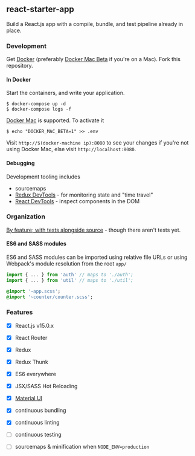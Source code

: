 ## react-starter-app

Build a React.js app with a compile, bundle, and test pipeline already in place.

### Development

Get [Docker](https://docs.docker.com/linux/step_one/) (preferably [Docker Mac Beta](beta.docker.com) if you're on a Mac). Fork this repository.

#### In Docker

Start the containers, and write your application.

```
$ docker-compose up -d
$ docker-compose logs -f
```

[Docker Mac](https://blog.docker.com/2016/03/docker-for-mac-windows-beta/) is supported. To activate it

```
$ echo "DOCKER_MAC_BETA=1" >> .env
```

Visit `http://$(docker-machine ip):8080` to see your changes if you're not using Docker Mac, else visit `http://localhost:8080`.

#### Debugging

Development tooling includes

- sourcemaps
- [Redux DevTools](https://github.com/gaearon/redux-devtools#chrome-extension) - for monitoring state and "time travel"
- [React DevTools](https://chrome.google.com/webstore/detail/react-developer-tools/fmkadmapgofadopljbjfkapdkoienihi?hl=en) - inspect components in the DOM

### Organization

[By feature; with tests alongside source](http://marmelab.com/blog/2015/12/17/react-directory-structure.html) - though there aren't tests yet.

#### ES6 and SASS modules

ES6 and SASS modules can be imported using relative file URLs or using Webpack's module resolution from the root `app/`

```javascript
import { ... } from 'auth' // maps to './auth';
import { ... } from 'util' // maps to './util';
```

```sass
@import '~app.scss';
@import '~counter/counter.scss';
```

### Features

- [x] React.js v15.0.x
- [x] React Router
- [x] Redux
- [x] Redux Thunk
- [x] ES6 everywhere
- [x] JSX/SASS Hot Reloading
- [x] [Material UI](https://github.com/callemall/material-ui)
- [x] continuous bundling
- [x] continuous linting
- [ ] continuous testing
- [ ] sourcemaps & minification when `NODE_ENV=production`


